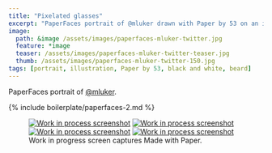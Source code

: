 ```yaml
---
title: "Pixelated glasses"
excerpt: "PaperFaces portrait of @mluker drawn with Paper by 53 on an iPad."
image: 
  path: &image /assets/images/paperfaces-mluker-twitter.jpg 
  feature: *image
  teaser: /assets/images/paperfaces-mluker-twitter-teaser.jpg
  thumb: /assets/images/paperfaces-mluker-twitter-150.jpg
tags: [portrait, illustration, Paper by 53, black and white, beard]
---
```


PaperFaces portrait of [@mluker](http://twitter.com/mluker).

{% include boilerplate/paperfaces-2.md %}

<figure class="third">
  <a href="{{ site.url }}/assets/images/paperfaces-mluker-process-1-lg.jpg"><img src="{{ site.url }}/assets/images/paperfaces-mluker-process-1-600.jpg" alt="Work in process screenshot"></a>
  <a href="{{ site.url }}/assets/images/paperfaces-mluker-process-2-lg.jpg"><img src="{{ site.url }}/assets/images/paperfaces-mluker-process-2-600.jpg" alt="Work in process screenshot"></a>
  <a href="{{ site.url }}/assets/images/paperfaces-mluker-process-3-lg.jpg"><img src="{{ site.url }}/assets/images/paperfaces-mluker-process-3-600.jpg" alt="Work in process screenshot"></a>
  <a href="{{ site.url }}/assets/images/paperfaces-mluker-process-4-lg.jpg"><img src="{{ site.url }}/assets/images/paperfaces-mluker-process-4-600.jpg" alt="Work in process screenshot"></a>
  <figcaption>Work in progress screen captures Made with Paper.</figcaption>
</figure>
